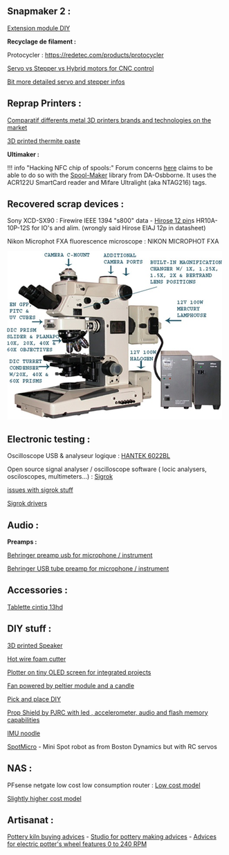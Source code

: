## Snapmaker 2 :

[Extension module DIY](https://forum.snapmaker.com/t/custom-extention-module/13424)

**Recyclage de filament :** 

Protocycler : https://redetec.com/products/protocycler

[Servo vs Stepper vs Hybrid motors for CNC control](https://simxperience.com/Community/SimXperienceDevelopersBlog/TabId/783/ArtMID/1674/ArticleID/28/Hybrid-Stepper-Servo-vs-Traditional-Stepper-vs-Traditional-Servo.aspx)

[Bit more detailed servo and stepper infos](https://www.machinedesign.com/mechanical-motion-systems/article/21836868/whats-the-difference-between-servo-and-stepper-motors) 



## Reprap Printers :

[Comparatif differents metal 3D printers brands and technologies on the market](https://www.aniwaa.com/buyers-guide/3d-printers/best-metal-3d-printer/#Main_types_of_metal_3D_printing_technologies)

[3D printed thermite paste](https://hackaday.com/2020/09/10/3d-printed-thermite-brings-the-heat-and-the-safety/)

**Ultimaker :**

!!! info "Hacking NFC chip of spools:"
    Forum concerns [here](https://community.ultimaker.com/topic/19648-readwrite-nfc-tags/) claims to be able to do so with the [Spool-Maker](https://github.com/DA-Osborne/Spool-Maker) library from DA-Osbborne. It uses the ACR122U SmartCard reader and Mifare Ultralight (aka NTAG216) tags.

## Recovered scrap devices :

Sony XCD-SX90 : Firewire IEEE 1394 "s800" data - [Hirose 12 pin](https://www.conrad.fr/p/cosse-cylindrique-male-hirose-electronic-hr10a-10p-12s73-femelle-droit-nbr-total-de-poles-12-1-pcs-745329)s HR10A-10P-12S for IO's and alim. (wrongly said Hirose EIAJ 12p in datasheet)

Nikon Microphot FXA fluorescence microscope : NIKON MICROPHOT FXA 

![NIKON-MICROPHOT-FXA-2-1599122339594](Branded_hardware.assets/NIKON-MICROPHOT-FXA-2-1599122339594.jpg)

## Electronic testing :

Oscilloscope USB & analyseur logique : [HANTEK 6022BL](https://www.hantek.fr/analyseurs-logiques/53-hantek-6022bl-oscilloscope-usb-et-analyseur-logique.html)

Open source signal analyser / oscilloscope software ( locic analysers, osciloscopes, multimeters...) : [Sigrok](https://sigrok.org/wiki/Downloads)

[issues with sigrok stuff](https://sigrok.org/bugzilla/show_bug.cgi?id=1517)

[Sigrok drivers](https://www.sigrok.org/blog/windows-support-and-installers)





## Audio :

**Preamps :** 

[Behringer preamp usb for microphone / instrument](https://www.thomann.de/fr/behringer_u_phoria_umc22.htm)

[Behringer USB tube preamp for microphone / instrument](https://www.thomann.de/fr/behringer_mic500usb_tube_ultragain.htm)

## Accessories :

[Tablette cintiq 13hd](https://www.backmarket.fr/tablette-graphique-wacom-cintiq-13hd-pen-display-noir-pas-cher/264998.html#l=1)

## DIY stuff :

[3D printed Speaker](https://www.thingiverse.com/thing:4668173)

[Hot wire foam cutter](https://www.thingiverse.com/thing:4670285)

[Plotter on tiny OLED screen for integrated projects](https://learn.adafruit.com/clue-sensor-plotter-circuitpython)

[Fan powered by peltier module and a candle](https://www.instructables.com/Thermoelectric-Fan-Driven-by-a-Candle/)

[Pick and place DIY](https://hackaday.com/2020/05/11/open-source-pick-and-place-has-a-450-bom-cost/)

[Prop Shield by PJRC with led , accelerometer, audio and flash memory capabilities](https://www.pjrc.com/store/prop_shield.html)

[IMU noodle](https://hackaday.com/2017/03/31/an-introduction-to-differential-i%C2%B2c/)



[SpotMicro](https://www.youtube.com/watch?v=NudqEaxzqT8) - Mini Spot robot as from Boston Dynamics but with RC servos





## NAS :

 PFsense netgate low cost low consumption router : [Low cost model](https://store.viatitude.com/gb/pfsense-security-gateway-appliance/42-sg-1100-pfsense-security-gateway-appliance.html)

[Slightly higher cost model](https://store.viatitude.com/gb/pfsense-security-gateway-appliance/30-sg-3100-pfsense-security-gateway-appliance.html)

## Artisanat :

[Pottery kiln buying advices](https://www.thesprucecrafts.com/kiln-buying-basics-2746118)   -  [Studio for pottery making advices](https://www.thesprucecrafts.com/set-up-your-pottery-studio-2746268)  -  [Advices for electric potter's wheel features 0 to 240 RPM](https://www.thesprucecrafts.com/aspects-of-electric-potters-wheels-2745977)
